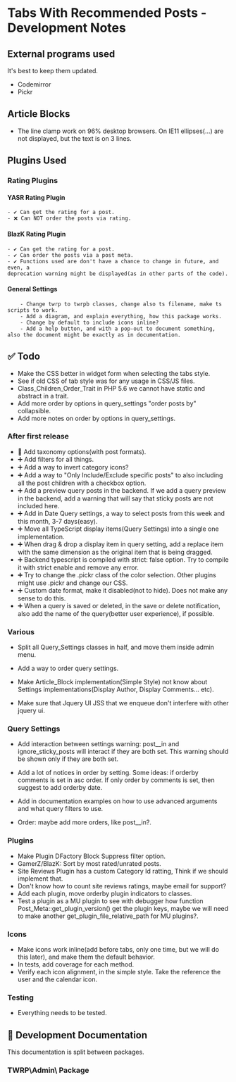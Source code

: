 # Tabs With Recommended Posts - Development Notes

## External programs used

It's best to keep them updated.

- Codemirror
- Pickr

## Article Blocks

- The line clamp work on 96% desktop browsers. On IE11 ellipses(...) are not displayed, but the text is on 3 lines.

## Plugins Used

### Rating Plugins

#### YASR Rating Plugin

    - ✔ Can get the rating for a post.
    - ❌ Can NOT order the posts via rating.

#### BlazK Rating Plugin

    - ✔ Can get the rating for a post.
    - ✔ Can order the posts via a post meta.
    - ✔ Functions used are don't have a chance to change in future, and even, a
    deprecation warning might be displayed(as in other parts of the code).

#### General Settings

        - Change twrp to twrpb classes, change also ts filename, make ts scripts to work.
        - Add a diagram, and explain everything, how this package works.
        - Change by default to include icons inline?
        - Add a help button, and with a pop-out to document something, also the document might be exactly as in documentation.

## ✅ Todo

- Make the CSS better in widget form when selecting the tabs style.
- See if old CSS of tab style was for any usage in CSS/JS files.
- Class_Children_Order_Trait in PHP 5.6 we cannot have static and abstract in a trait.
- Add more order by options in query_settings "order posts by" collapsible.
- Add more notes on order by options in query_settings.

### After first release

- 🥇 Add taxonomy options(with post formats).
- ➕ Add filters for all things.
- ➕ Add a way to invert category icons?
- ➕ Add a way to "Only Include/Exclude specific posts" to also including all the post children with a checkbox option.
- ➕ Add a preview query posts in the backend. If we add a query preview in the backend, add a warning that will say that sticky posts are not included here.
- ➕ Add in Date Query settings, a way to select posts from this week and this month, 3-7 days(easy).
- ➕ Move all TypeScript display items(Query Settings) into a single one implementation.
- ➕ When drag & drop a display item in query setting, add a replace item with the same dimension as the original item that is being dragged.
- ➕ Backend typescript is compiled with strict: false option. Try to compile it with strict enable and remove any error.
- ➕ Try to change the .pickr class of the color selection. Other plugins might use .pickr and change our CSS.
- ➕ Custom date format, make it disabled(not to hide). Does not make any sense to do this.
- ➕ When a query is saved or deleted, in the save or delete notification, also add the name of the query(better user experience), if possible.

### Various

- Split all Query_Settings classes in half, and move them inside admin menu.
- Add a way to order query settings.

- Make Article_Block implementation(Simple Style) not know about Settings implementations(Display Author, Display Comments... etc).

- Make sure that Jquery UI JSS that we enqueue don't interfere with other jquery ui.

### Query Settings

- Add interaction between settings warning: post__in and ignore_sticky_posts
will interact if they are both set. This warning should be shown only if they are both set.

- Add a lot of notices in order by setting. Some ideas: if orderby comments is
set in asc order. If only order by comments is set, then suggest to add orderby date.
- Add in documentation examples on how to use advanced arguments and what query filters to use.
- Order: maybe add more orders, like post__in?.

### Plugins

- Make Plugin DFactory Block Suppress filter option.
- GamerZ/BlazK: Sort by most rated/unrated posts.
- Site Reviews Plugin has a custom Category Id ratting, Think if we should implement that.
- Don't know how to count site reviews ratings, maybe email for support?
- Add each plugin, move orderby plugin indicators to classes.
- Test a plugin as a MU plugin to see with debugger how function Post_Meta::get_plugin_version() get the plugin keys, maybe we will need to make another get_plugin_file_relative_path for MU plugins?.

### Icons

- Make icons work inline(add before tabs, only one time, but we will do this later), and make them the default behavior.
- In tests, add coverage for each method.
- Verify each icon alignment, in the simple style. Take the reference the user and the calendar icon.

### Testing

- Everything needs to be tested.

## 📖 Development Documentation

This documentation is split between packages.

### TWRP\Admin\ Package
